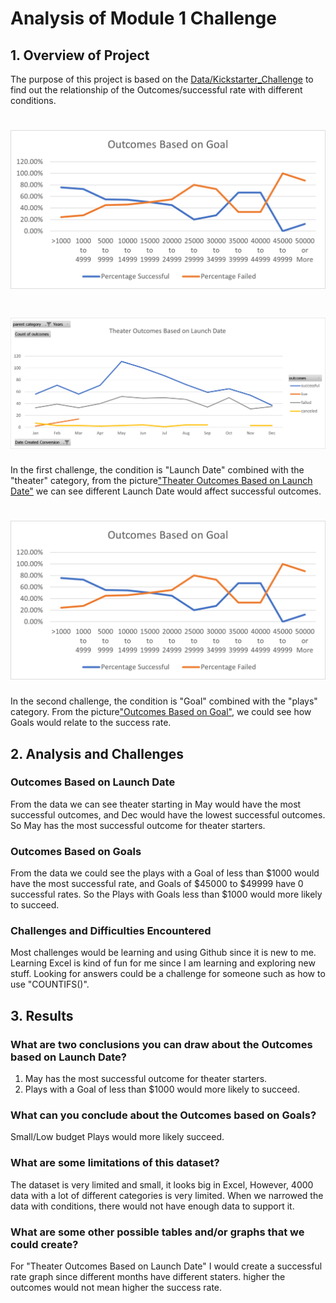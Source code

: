 # Analysis of Module 1 Challenge


## 1. Overview of Project
The purpose of this project is based on the [Data/Kickstarter_Challenge](https://github.com/zk100yyy/kickstarter-analysis/blob/resources/resources/Kickstarter_Challenge.xlsx?raw=true) to find out the relationship of the Outcomes/successful rate with different conditions.
# ![image_name](https://github.com/zk100yyy/kickstarter-analysis/blob/resources/resources/Outcomes_vs_Goals.png?raw=true)
# ![image_name](https://github.com/zk100yyy/kickstarter-analysis/blob/resources/resources/Theater_Outcomes_vs_Launch.png?raw=true)
In the first challenge, the condition is  "Launch Date" combined with the "theater" category, from the picture["Theater Outcomes Based on Launch Date"](https://github.com/zk100yyy/kickstarter-analysis/blob/main/README.md#) we can see different Launch Date would affect successful outcomes.
# ![image_name](https://github.com/zk100yyy/kickstarter-analysis/blob/resources/resources/Outcomes_vs_Goals.png?raw=true)
In the second challenge, the condition is "Goal" combined with the "plays" category. From the picture["Outcomes Based on Goal"](https://github.com/zk100yyy/kickstarter-analysis/blob/main/README.md#-1), we could see how Goals would relate to the success rate.

## 2. Analysis and Challenges
### Outcomes Based on Launch Date
From the data we can see theater starting in May would have the most successful outcomes, and Dec would have the lowest successful outcomes. So May has the most successful outcome for theater starters.
### Outcomes Based on Goals
From the data we could see the plays with a Goal of less than $1000 would have the most successful rate, and Goals of $45000 to $49999 have 0 successful rates. So the Plays with Goals less than $1000 would more likely to succeed.
### Challenges and Difficulties Encountered
Most challenges would be learning and using Github since it is new to me. Learning Excel is kind of fun for me since I am learning and exploring new stuff. Looking for answers could be a challenge for someone such as how to use "COUNTIFS()".

## 3. Results
### What are two conclusions you can draw about the Outcomes based on Launch Date?
1. May has the most successful outcome for theater starters. 
2. Plays with a Goal of less than $1000 would more likely to succeed.

### What can you conclude about the Outcomes based on Goals?
Small/Low budget Plays would more likely succeed. 

### What are some limitations of this dataset?
The dataset is very limited and small, it looks big in Excel, However, 4000 data with a lot of different categories is very limited. When we narrowed the data with conditions, there would not have enough data to support it.
### What are some other possible tables and/or graphs that we could create?
For "Theater Outcomes Based on Launch Date" I would create a successful rate graph since different months have different staters. higher the outcomes would not mean higher the success rate.
